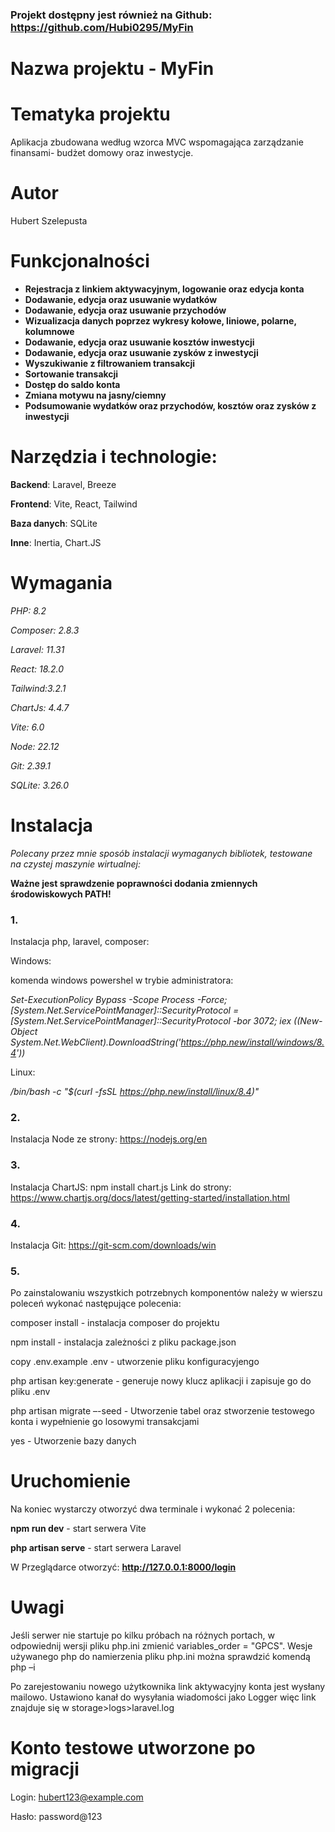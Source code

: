 ### **Projekt dostępny jest również na Github: https://github.com/Hubi0295/MyFin**


# Nazwa projektu - MyFin

# Tematyka projektu

Aplikacja zbudowana według wzorca MVC wspomagająca zarządzanie finansami- budżet domowy oraz inwestycje.

# Autor
Hubert Szelepusta

# Funkcjonalności

- **Rejestracja z linkiem aktywacyjnym, logowanie oraz edycja konta**
- **Dodawanie, edycja oraz usuwanie wydatków**
- **Dodawanie, edycja oraz usuwanie przychodów**
- **Wizualizacja danych poprzez wykresy kołowe, liniowe, polarne, kolumnowe**
- **Dodawanie, edycja oraz usuwanie kosztów inwestycji**
- **Dodawanie, edycja oraz usuwanie zysków z inwestycji**
- **Wyszukiwanie z filtrowaniem transakcji**
- **Sortowanie transakcji**
- **Dostęp do saldo konta**
- **Zmiana motywu na jasny/ciemny**
- **Podsumowanie wydatków oraz przychodów, kosztów oraz zysków z inwestycji**

# Narzędzia i technologie:


**Backend**: Laravel, Breeze


**Frontend**: Vite, React, Tailwind


**Baza danych**: SQLite


**Inne**: Inertia, Chart.JS


# Wymagania
*PHP: 8.2*


*Composer: 2.8.3*


*Laravel: 11.31*


*React: 18.2.0*


*Tailwind:3.2.1*


*ChartJs: 4.4.7*


*Vite: 6.0*


*Node: 22.12*


*Git: 2.39.1*


*SQLite: 3.26.0*


# Instalacja
*Polecany przez mnie sposób instalacji wymaganych bibliotek, testowane na czystej maszynie wirtualnej:*


**Ważne jest sprawdzenie poprawności dodania zmiennych środowiskowych PATH!**


### 1.
Instalacja php, laravel, composer:  


Windows:


komenda windows powershel w trybie administratora:  


*Set-ExecutionPolicy Bypass -Scope Process -Force; [System.Net.ServicePointManager]::SecurityProtocol = [System.Net.ServicePointManager]::SecurityProtocol -bor 3072; iex ((New-Object System.Net.WebClient).DownloadString('https://php.new/install/windows/8.4'))*


Linux:


*/bin/bash -c "$(curl -fsSL https://php.new/install/linux/8.4)"*


### 2.
Instalacja Node ze strony: https://nodejs.org/en


### 3.
Instalacja ChartJS: npm install chart.js 
Link do strony: https://www.chartjs.org/docs/latest/getting-started/installation.html


### 4.
Instalacja Git: https://git-scm.com/downloads/win


### 5.
Po zainstalowaniu wszystkich potrzebnych komponentów należy w wierszu poleceń wykonać następujące polecenia:


composer install  - instalacja composer do projektu


npm install  - instalacja zależności z pliku package.json


copy .env.example .env - utworzenie pliku konfiguracyjengo


php artisan key:generate - generuje nowy klucz aplikacji i zapisuje go do pliku .env 


php artisan migrate –-seed - Utworzenie tabel oraz stworzenie testowego konta i wypełnienie go losowymi transakcjami


yes - Utworzenie bazy danych


# Uruchomienie
Na koniec wystarczy otworzyć dwa terminale i wykonać 2 polecenia:


**npm run dev** - start serwera Vite


**php artisan serve** - start serwera Laravel


W Przeglądarce otworzyć: **http://127.0.0.1:8000/login**

# Uwagi
Jeśli serwer nie startuje po kilku próbach na różnych portach, w odpowiednij wersji pliku php.ini zmienić variables_order = "GPCS".
Wesje używanego php do namierzenia pliku php.ini można sprawdzić komendą php –i 


Po zarejestowaniu nowego użytkownika link aktywacyjny konta jest wysłany mailowo. 
Ustawiono kanał do wysyłania wiadomości jako Logger więc link znajduje się w storage>logs>laravel.log 


# Konto testowe utworzone po migracji
Login: hubert123@example.com


Hasło: password@123 